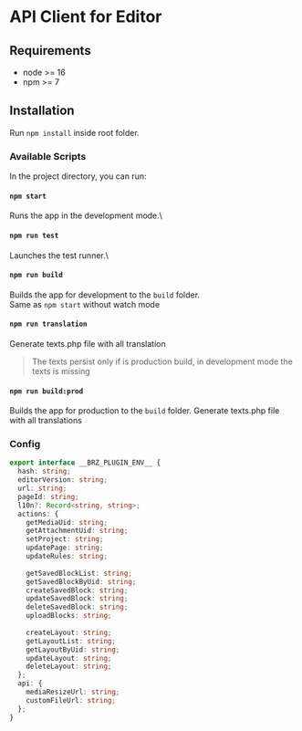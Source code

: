 # API Client for Editor

## Requirements

- node >= 16
- npm >= 7

## Installation

Run `npm install` inside root folder.

### Available Scripts

In the project directory, you can run:

#### `npm start`

Runs the app in the development mode.\

#### `npm run test`

Launches the test runner.\

#### `npm run build`

Builds the app for development to the `build` folder.\
Same as `npm start` without watch mode

#### `npm run translation`

Generate texts.php file with all translation

> The texts persist only if is production build, in development mode the texts is missing

#### `npm run build:prod`

Builds the app for production to the `build` folder.
Generate texts.php file with all translations

### Config
```ts
export interface __BRZ_PLUGIN_ENV__ {
  hash: string;
  editorVersion: string;
  url: string;
  pageId: string;
  l10n?: Record<string, string>;
  actions: {
    getMediaUid: string;
    getAttachmentUid: string;
    setProject: string;
    updatePage: string;
    updateRules: string;
  
    getSavedBlockList: string;
    getSavedBlockByUid: string;
    createSavedBlock: string;
    updateSavedBlock: string;
    deleteSavedBlock: string;
    uploadBlocks: string;
  
    createLayout: string;
    getLayoutList: string;
    getLayoutByUid: string;
    updateLayout: string;
    deleteLayout: string;
  };
  api: {
    mediaResizeUrl: string;
    customFileUrl: string;
  };
}
```
